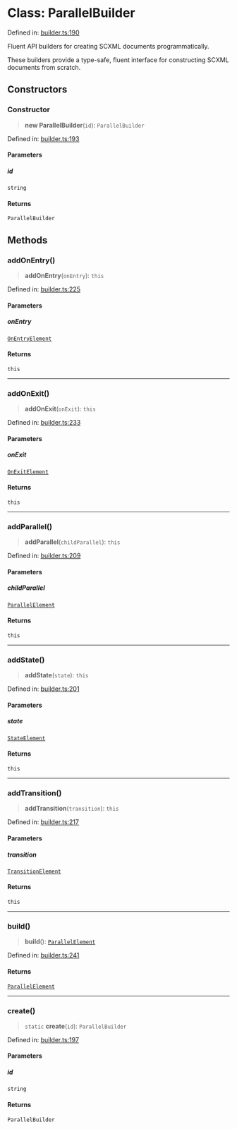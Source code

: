 # Class: ParallelBuilder

Defined in: [builder.ts:190](https://github.com/caweinshenker/sxcml-js/blob/957847bdc6405b8502a575517be9bde5a1c195dc/src/builder.ts#L190)

Fluent API builders for creating SCXML documents programmatically.

These builders provide a type-safe, fluent interface for constructing
SCXML documents from scratch.

## Constructors

### Constructor

> **new ParallelBuilder**(`id`): `ParallelBuilder`

Defined in: [builder.ts:193](https://github.com/caweinshenker/sxcml-js/blob/957847bdc6405b8502a575517be9bde5a1c195dc/src/builder.ts#L193)

#### Parameters

##### id

`string`

#### Returns

`ParallelBuilder`

## Methods

### addOnEntry()

> **addOnEntry**(`onEntry`): `this`

Defined in: [builder.ts:225](https://github.com/caweinshenker/sxcml-js/blob/957847bdc6405b8502a575517be9bde5a1c195dc/src/builder.ts#L225)

#### Parameters

##### onEntry

[`OnEntryElement`](../interfaces/OnEntryElement.md)

#### Returns

`this`

***

### addOnExit()

> **addOnExit**(`onExit`): `this`

Defined in: [builder.ts:233](https://github.com/caweinshenker/sxcml-js/blob/957847bdc6405b8502a575517be9bde5a1c195dc/src/builder.ts#L233)

#### Parameters

##### onExit

[`OnExitElement`](../interfaces/OnExitElement.md)

#### Returns

`this`

***

### addParallel()

> **addParallel**(`childParallel`): `this`

Defined in: [builder.ts:209](https://github.com/caweinshenker/sxcml-js/blob/957847bdc6405b8502a575517be9bde5a1c195dc/src/builder.ts#L209)

#### Parameters

##### childParallel

[`ParallelElement`](../interfaces/ParallelElement.md)

#### Returns

`this`

***

### addState()

> **addState**(`state`): `this`

Defined in: [builder.ts:201](https://github.com/caweinshenker/sxcml-js/blob/957847bdc6405b8502a575517be9bde5a1c195dc/src/builder.ts#L201)

#### Parameters

##### state

[`StateElement`](../interfaces/StateElement.md)

#### Returns

`this`

***

### addTransition()

> **addTransition**(`transition`): `this`

Defined in: [builder.ts:217](https://github.com/caweinshenker/sxcml-js/blob/957847bdc6405b8502a575517be9bde5a1c195dc/src/builder.ts#L217)

#### Parameters

##### transition

[`TransitionElement`](../interfaces/TransitionElement.md)

#### Returns

`this`

***

### build()

> **build**(): [`ParallelElement`](../interfaces/ParallelElement.md)

Defined in: [builder.ts:241](https://github.com/caweinshenker/sxcml-js/blob/957847bdc6405b8502a575517be9bde5a1c195dc/src/builder.ts#L241)

#### Returns

[`ParallelElement`](../interfaces/ParallelElement.md)

***

### create()

> `static` **create**(`id`): `ParallelBuilder`

Defined in: [builder.ts:197](https://github.com/caweinshenker/sxcml-js/blob/957847bdc6405b8502a575517be9bde5a1c195dc/src/builder.ts#L197)

#### Parameters

##### id

`string`

#### Returns

`ParallelBuilder`
